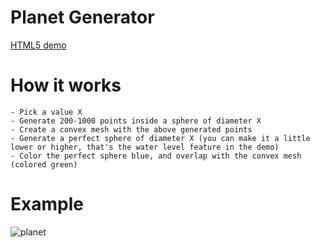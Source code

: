 # Planet Generator

[HTML5 demo](https://jpbotelho.github.io/planetgen/)
# How it works

	- Pick a value X
	- Generate 200-1000 points inside a sphere of diameter X
	- Create a convex mesh with the above generated points
	- Generate a perfect sphere of diameter X (you can make it a little lower or higher, that's the water level feature in the demo)
	- Color the perfect sphere blue, and overlap with the convex mesh (colored green)

# Example

![planet](demo.gif "Planet")


